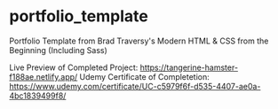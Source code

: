# portfolio_template
Portfolio Template from Brad Traversy's Modern HTML &amp; CSS from the Beginning (Including Sass)

Live Preview of Completed Project: https://tangerine-hamster-f188ae.netlify.app/
Udemy Certificate of Completetion: https://www.udemy.com/certificate/UC-c5979f6f-d535-4407-ae0a-4bc1839499f8/
